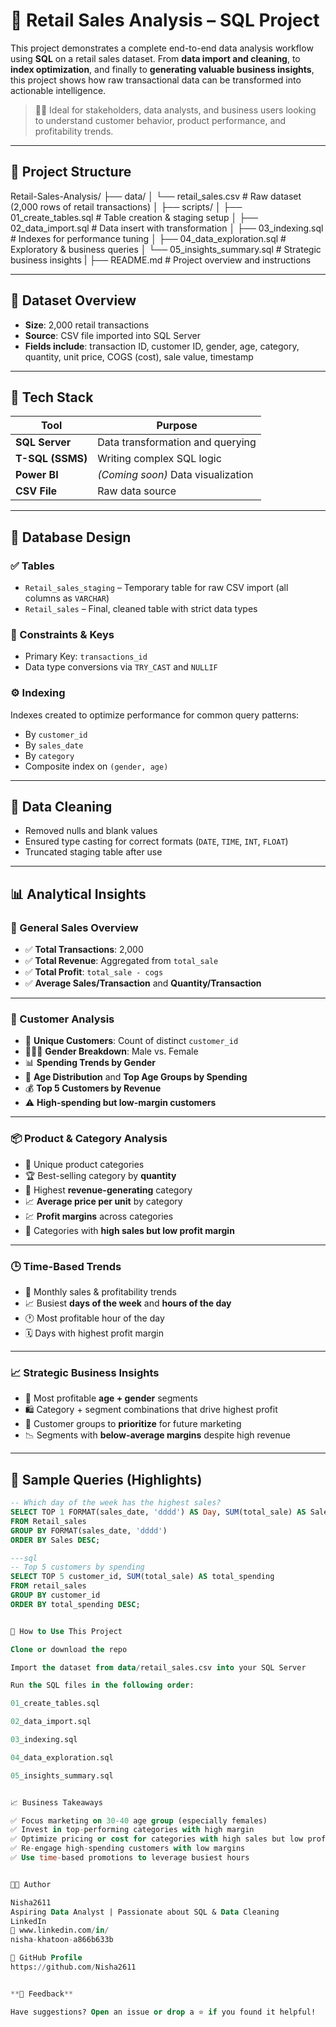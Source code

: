 # 🛒 Retail Sales Analysis – SQL Project

This project demonstrates a complete end-to-end data analysis workflow using **SQL** on a retail sales dataset. From **data import and cleaning**, to **index optimization**, and finally to **generating valuable business insights**, this project shows how raw transactional data can be transformed into actionable intelligence.

> 👨‍💼 Ideal for stakeholders, data analysts, and business users looking to understand customer behavior, product performance, and profitability trends.

---

## 📁 Project Structure

Retail-Sales-Analysis/
├── data/
│ └── retail_sales.csv # Raw dataset (2,000 rows of retail transactions)
│
├── scripts/
│ ├── 01_create_tables.sql # Table creation & staging setup
│ ├── 02_data_import.sql # Data insert with transformation
│ ├── 03_indexing.sql # Indexes for performance tuning
│ ├── 04_data_exploration.sql # Exploratory & business queries
│ └── 05_insights_summary.sql # Strategic business insights
|
├── README.md # Project overview and instructions

---

## 🧾 Dataset Overview

- **Size**: 2,000 retail transactions  
- **Source**: CSV file imported into SQL Server  
- **Fields include**: transaction ID, customer ID, gender, age, category, quantity, unit price, COGS (cost), sale value, timestamp

---

## 🧰 Tech Stack

| Tool             | Purpose                         |
|------------------|----------------------------------|
| **SQL Server**   | Data transformation and querying |
| **T-SQL (SSMS)** | Writing complex SQL logic        |
| **Power BI**     | *(Coming soon)* Data visualization |
| **CSV File**     | Raw data source                  |

---

## 🧱 Database Design

### ✅ Tables

- `Retail_sales_staging` – Temporary table for raw CSV import (all columns as `VARCHAR`)
- `Retail_sales` – Final, cleaned table with strict data types

### 🔐 Constraints & Keys
- Primary Key: `transactions_id`
- Data type conversions via `TRY_CAST` and `NULLIF`

### ⚙️ Indexing
Indexes created to optimize performance for common query patterns:
- By `customer_id`
- By `sales_date`
- By `category`
- Composite index on `(gender, age)`

---

## 🧼 Data Cleaning

- Removed nulls and blank values
- Ensured type casting for correct formats (`DATE`, `TIME`, `INT`, `FLOAT`)
- Truncated staging table after use

---

## 📊 Analytical Insights

### 🧾 General Sales Overview
- ✅ **Total Transactions**: 2,000  
- ✅ **Total Revenue**: Aggregated from `total_sale`  
- ✅ **Total Profit**: `total_sale - cogs`  
- ✅ **Average Sales/Transaction** and **Quantity/Transaction**

---

### 👤 Customer Analysis

- 👥 **Unique Customers**: Count of distinct `customer_id`
- 🧑‍🤝‍🧑 **Gender Breakdown**: Male vs. Female
- 📊 **Spending Trends by Gender**
- 🎂 **Age Distribution** and **Top Age Groups by Spending**
- 💰 **Top 5 Customers by Revenue**
- ⚠️ **High-spending but low-margin customers**

---

### 📦 Product & Category Analysis

- 🔢 Unique product categories
- 🏆 Best-selling category by **quantity**
- 💸 Highest **revenue-generating** category
- 📈 **Average price per unit** by category
- 💹 **Profit margins** across categories
- 🚨 Categories with **high sales but low profit margin**

---

### 🕒 Time-Based Trends

- 📅 Monthly sales & profitability trends
- 📈 Busiest **days of the week** and **hours of the day**
- 🕐 Most profitable hour of the day
- 🗓️ Days with highest profit margin

---

### 📈 Strategic Business Insights

- 👥 Most profitable **age + gender** segments
- 🛍️ Category + segment combinations that drive highest profit
- 🎯 Customer groups to **prioritize** for future marketing
- 📉 Segments with **below-average margins** despite high revenue

---

## 📌 Sample Queries (Highlights)

```sql
-- Which day of the week has the highest sales?
SELECT TOP 1 FORMAT(sales_date, 'dddd') AS Day, SUM(total_sale) AS Sales
FROM Retail_sales
GROUP BY FORMAT(sales_date, 'dddd')
ORDER BY Sales DESC;

---sql
-- Top 5 customers by spending
SELECT TOP 5 customer_id, SUM(total_sale) AS total_spending
FROM retail_sales
GROUP BY customer_id
ORDER BY total_spending DESC;


🧪 How to Use This Project

Clone or download the repo

Import the dataset from data/retail_sales.csv into your SQL Server

Run the SQL files in the following order:

01_create_tables.sql

02_data_import.sql

03_indexing.sql

04_data_exploration.sql

05_insights_summary.sql


📈 Business Takeaways

✅ Focus marketing on 30-40 age group (especially females)
✅ Invest in top-performing categories with high margin
✅ Optimize pricing or cost for categories with high sales but low profits
✅ Re-engage high-spending customers with low margins
✅ Use time-based promotions to leverage busiest hours


👩‍💻 Author

Nisha2611
Aspiring Data Analyst | Passionate about SQL & Data Cleaning
LinkedIn
🔗 www.linkedin.com/in/
nisha-khatoon-a866b633b

🔗 GitHub Profile
https://github.com/Nisha2611


**💬 Feedback**

Have suggestions? Open an issue or drop a ⭐ if you found it helpful!
